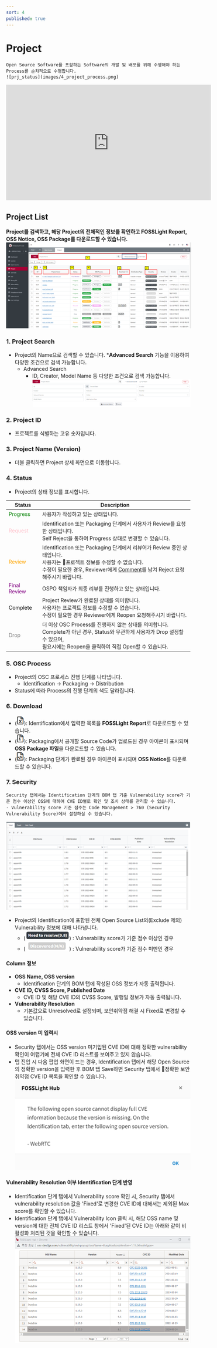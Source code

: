 ```yaml
---
sort: 4
published: true
---
```

# Project
```note
Open Source Software를 포함하는 Software의 개발 및 배포를 위해 수행해야 하는 Process를 순차적으로 수행합니다.  
![prj_status](images/4_project_process.png)
```
<iframe width="560" height="315" src="https://www.youtube.com/embed/IUrQyj3s-Ps" title="FOSSLight Hub - 프로젝트 생성" frameborder="0" allow="accelerometer; autoplay; clipboard-write; encrypted-media; gyroscope; picture-in-picture" allowfullscreen></iframe>

## Project List
**Project를 검색하고, 해당 Project의 전체적인 정보를 확인하고 FOSSLight Report, OSS Notice, OSS Package를 다운로드할 수 있습니다.**
![ProjectList](images/4_project_list_main.png)  

### 1. Project Search
- Project의 Name으로 검색할 수 있습니다. ***Advanced Search** 기능을 이용하여 다양한 조건으로 검색 가능합니다.
    - Advanced Search
        - ID, Creator, Model Name 등 다양한 조건으로 검색 가능합니다.
    ![Project_adv_search](images/4_project_search_adv.png)


### 2. Project ID
- 프로젝트를 식별하는 고유 숫자입니다.

### 3. Project Name (Version)
- 더블 클릭하면 Project 상세 화면으로 이동합니다.

### 4. Status
- Project의 상태 정보를 표시합니다.

|Status|   Description   |
|----|----|
|<span style="color:green"> Progress </span>| 사용자가 작성하고 있는 상태입니다.|
|<span style="color:pink"> Request </span>| Identification 또는 Packaging 단계에서 사용자가 Review를 요청한 상태입니다. <br>Self Reject을 통하여 Progress 상태로 변경할 수 있습니다.|
|<span style="color:orange"> Review </span>| Identification 또는 Packaging 단계에서 리뷰어가 Review 중인 상태입니다.<br>사용자는 프로젝트 정보를 수정할 수 없습니다. <br>수정이 필요한 경우, Reviewer에게 [Comment](#comment)를 남겨 Reject 요청해주시기 바랍니다.|
|<span style="color:purple"> Final Review </span>| OSPO 책임자가 최종 리뷰를 진행하고 있는 상태입니다.|
|<span style="color:black"> Complete </span>| Project Review가 완료된 상태를 의미합니다. <br>사용자는 프로젝트 정보를 수정할 수 없습니다.<br> 수정이 필요한 경우 Reviewer에게 Reopen 요청해주시기 바랍니다.|
|<span style="color:grey"> Drop </span>| 더 이상 OSC Process를 진행하지 않는 상태를 의미합니다. <br> Complete가 아닌 경우, Status와 무관하게 사용자가 Drop 설정할 수 있으며, <br>필요시에는 Reopen을 클릭하여 직접 Open할 수 있습니다.|


### 5. OSC Process
- Project의 OSC 프로세스 진행 단계를 나타냅니다.
    - Identification -> Packaging -> Distribution
- Status에 따라 Process의 진행 단계의 색도 달라집니다.


### 6. Download
- (<img src="images/4_project_download_report_icon.PNG" width="20" height="25" />): Identification에서 입력한 목록을 **FOSSLight Report**로 다운로드할 수 있습니다.
- (<img src="images/4_project_download_file_icon.PNG" width="20" height="25" />): Packaging에서 공개할 Source Code가 업로드된 경우 아이콘이 표시되며 **OSS Package 파일**을 다운로드할 수 있습니다.
- (<img src="images/4_project_download_notice_icon.PNG" width="20" height="25" />): Packaging 단계가 완료된 경우 아이콘이 표시되며 **OSS Notice**를 다운로드할 수 있습니다.


### 7. Security
```note
Security 탭에서는 Identification 단계의 BOM 탭 기준 Vulnerability score가 기준 점수 이상인 OSS에 대하여 CVE ID별로 확인 및 조치 상태를 관리할 수 있습니다.
- Vulnerability score 기준 점수는 Code Management > 760 (Security Vulnerability Score)에서 설정하실 수 있습니다.
```
![prj](images/4_project_sec_list.PNG)
- Project의 Identification에 포함된 전체 Open Source List의(Exclude 제외) Vulnerability 정보에 대해 나타냅니다.
    - (<img src="images/4_project_security_need_to_resolve.PNG" width="120" height="25" />) : Vulnerability score가 기준 점수 이상인 경우 
    - (<img src="images/4_project_security_na.PNG" width="120" height="25" />) : Vulnerability score가 기준 점수 미만인 경우 


#### Column 정보
- **OSS Name, OSS version**
    - Identification 단계의 BOM 탭에 작성된 OSS 정보가 자동 출력됩니다.
- **CVE ID, CVSS Score, Published Date**
    - CVE ID 및 해당 CVE ID의 CVSS Score, 발행일 정보가 자동 출력됩니다. 
- **Vulnerability Resolution**
    - 기본값으로 Unresolved로 설정되며, 보안취약점 해결 시 Fixed로 변경할 수 있습니다. 

#### OSS version 미 입력시
- Security 탭에서는 OSS version 미기입된 CVE ID에 대해 정확한 vulnerability 확인이 어렵기에 전체 CVE ID 리스트를 보여주고 있지 않습니다.
- 탭 진입 시 다음 팝업 화면이 뜨는 경우, Identification 탭에서 해당 Open Source의 정확한 version을 입력한 후 BOM 탭 Save하면 
Security 탭에서 정확한 보안취약점 CVE ID 목록을 확인할 수 있습니다.  
![prj](images/4_project_sec_popup.PNG)

#### Vulnerability Resolution 여부 Identification 단계 반영
- Identification 단계 탭에서 Vulnerability score 확인 시, Security 탭에서 vulnerability resolution 값을 'Fixed'로 변경한 CVE ID에 대해서는 제외된 Max score를 확인할 수 있습니다.
- Identification 단계 탭에서 Vulnerability Icon 클릭 시, 해당 OSS name 및 version에 대한 전체 CVE ID 리스트 창에서 'Fixed'된 CVE ID는 아래와 같이 비활성화 처리된 것을 확인할 수 있습니다.  
![fixed](images/4_project_security_fixed.png)
<br>
